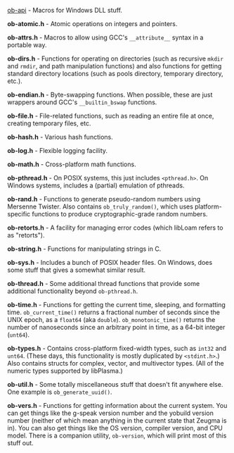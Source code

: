 [ob-api](ob-api.h) - Macros for Windows DLL stuff.

**ob-atomic.h** - Atomic operations on integers and pointers.

**ob-attrs.h** - Macros to allow using GCC's `__attribute__` syntax in a portable way.

**ob-dirs.h** - Functions for operating on directories (such as recursive `mkdir` and `rmdir`, and path manipulation functions) and also functions for getting standard directory locations (such as pools directory, temporary directory, etc.).

**ob-endian.h** - Byte-swapping functions.  When possible, these are just wrappers around GCC's `__builtin_bswap` functions.

**ob-file.h** - File-related functions, such as reading an entire file at once, creating temporary files, etc.

**ob-hash.h** - Various hash functions.

**ob-log.h** - Flexible logging facility.

**ob-math.h** - Cross-platform math functions.

**ob-pthread.h** - On POSIX systems, this just includes `<pthread.h>`.  On Windows systems, includes a (partial) emulation of pthreads.

**ob-rand.h** - Functions to generate pseudo-random numbers using Mersenne Twister.  Also contains `ob_truly_random()`, which uses platform-specific functions to produce cryptographic-grade random numbers.

**ob-retorts.h** - A facility for managing error codes (which libLoam refers to as "retorts").

**ob-string.h** - Functions for manipulating strings in C.

**ob-sys.h** - Includes a bunch of POSIX header files.  On Windows, does some stuff that gives a somewhat similar result.

**ob-thread.h** - Some additional thread functions that provide some additional functionality beyond `ob-pthread.h`.

**ob-time.h** - Functions for getting the current time, sleeping, and formatting time.  `ob_current_time()` returns a fractional number of seconds since the UNIX epoch, as a `float64` (aka `double`).  `ob_monotonic_time()` returns the number of nanoseconds since an arbitrary point in time, as a 64-bit integer (`unt64`).

**ob-types.h** - Contains cross-platform fixed-width types, such as `int32` and `unt64`.  (These days, this functionality is mostly duplicated by `<stdint.h>`.)  Also contains structs for complex, vector, and multivector types.  (All of the numeric types supported by libPlasma.)

**ob-util.h** - Some totally miscellaneous stuff that doesn't fit anywhere else.  One example is `ob_generate_uuid()`.

**ob-vers.h** - Functions for getting information about the current system.  You can get things like the g-speak version number and the yobuild version number (neither of which mean anything in the current state that Zeugma is in).  You can also get things like the OS version, compiler version, and CPU model.  There is a companion utility, `ob-version`, which will print most of this stuff out.

